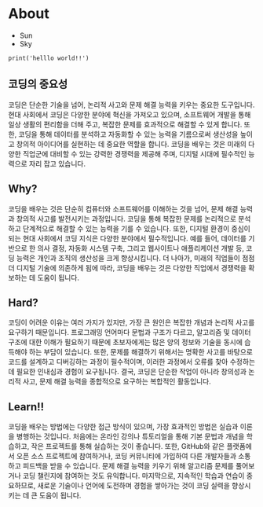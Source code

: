 # About

* Sun
* Sky



```
print('helllo world!!')
```

## 코딩의 중요성
코딩은 단순한 기술을 넘어, 논리적 사고와 문제 해결 능력을 키우는 중요한 도구입니다. 현대 사회에서 코딩은 다양한 분야에 혁신을 가져오고 있으며, 소프트웨어 개발을 통해 일상 생활의 편리함을 더해 주고, 복잡한 문제를 효과적으로 해결할 수 있게 합니다. 또한, 코딩을 통해 데이터를 분석하고 자동화할 수 있는 능력을 기름으로써 생산성을 높이고 창의적 아이디어를 실현하는 데 중요한 역할을 합니다. 코딩을 배우는 것은 미래의 다양한 직업군에 대비할 수 있는 강력한 경쟁력을 제공해 주며, 디지털 시대에 필수적인 능력으로 자리 잡고 있습니다.

## Why?
코딩을 배우는 것은 단순히 컴퓨터와 소프트웨어를 이해하는 것을 넘어, 문제 해결 능력과 창의적 사고를 발전시키는 과정입니다. 코딩을 통해 복잡한 문제를 논리적으로 분석하고 단계적으로 해결할 수 있는 능력을 기를 수 있습니다. 또한, 디지털 환경이 중심이 되는 현대 사회에서 코딩 지식은 다양한 분야에서 필수적입니다. 예를 들어, 데이터를 기반으로 한 의사 결정, 자동화 시스템 구축, 그리고 웹사이트나 애플리케이션 개발 등, 코딩 능력은 개인과 조직의 생산성을 크게 향상시킵니다. 더 나아가, 미래의 직업들이 점점 더 디지털 기술에 의존하게 됨에 따라, 코딩을 배우는 것은 다양한 직업에서 경쟁력을 확보하는 데 도움이 됩니다.

## Hard?
코딩이 어려운 이유는 여러 가지가 있지만, 가장 큰 원인은 복잡한 개념과 논리적 사고를 요구하기 때문입니다. 프로그래밍 언어마다 문법과 구조가 다르고, 알고리즘 및 데이터 구조에 대한 이해가 필요하기 때문에 초보자에게는 많은 양의 정보와 기술을 동시에 습득해야 하는 부담이 있습니다. 또한, 문제를 해결하기 위해서는 명확한 사고를 바탕으로 코드를 설계하고 디버깅하는 과정이 필수적이며, 이러한 과정에서 오류를 찾아 수정하는 데 필요한 인내심과 경험이 요구됩니다. 결국, 코딩은 단순한 작업이 아니라 창의성과 논리적 사고, 문제 해결 능력을 종합적으로 요구하는 복합적인 활동입니다.

## Learn!!
코딩을 배우는 방법에는 다양한 접근 방식이 있으며, 가장 효과적인 방법은 실습과 이론을 병행하는 것입니다. 처음에는 온라인 강의나 튜토리얼을 통해 기본 문법과 개념을 학습하고, 작은 프로젝트를 통해 실습하는 것이 좋습니다. 또한, GitHub와 같은 플랫폼에서 오픈 소스 프로젝트에 참여하거나, 코딩 커뮤니티에 가입하여 다른 개발자들과 소통하고 피드백을 받을 수 있습니다. 문제 해결 능력을 키우기 위해 알고리즘 문제를 풀어보거나 코딩 챌린지에 참여하는 것도 유익합니다. 마지막으로, 지속적인 학습과 연습이 중요하므로, 새로운 기술이나 언어에 도전하며 경험을 쌓아가는 것이 코딩 실력을 향상시키는 데 큰 도움이 됩니다.
